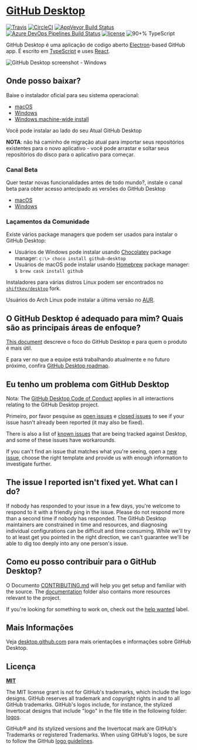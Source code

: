 # [GitHub Desktop](https://desktop.github.com)

[![Travis](https://img.shields.io/travis/desktop/desktop.svg?style=flat-square&label=Travis+CI)](https://travis-ci.org/desktop/desktop)
[![CircleCI](https://img.shields.io/circleci/project/github/desktop/desktop.svg?style=flat-square&label=CircleCI)](https://circleci.com/gh/desktop/desktop)
[![AppVeyor Build Status](https://img.shields.io/appveyor/ci/github-windows/desktop/development.svg?style=flat-square&label=AppVeyor&logo=appveyor)](https://ci.appveyor.com/project/github-windows/desktop/branch/development)
[![Azure DevOps Pipelines Build Status](https://dev.azure.com/github/Desktop/_apis/build/status/Continuous%20Integration)](https://dev.azure.com/github/Desktop/_build/latest?definitionId=3)
[![license](https://img.shields.io/github/license/desktop/desktop.svg?style=flat-square)](https://github.com/desktop/desktop/blob/development/LICENSE)
![90+% TypeScript](https://img.shields.io/github/languages/top/desktop/desktop.svg?style=flat-square&colorB=green)

GitHub Desktop é uma aplicação de codigo aberto [Electron](https://electron.atom.io)-based
GitHub app. É escrito em [TypeScript](http://www.typescriptlang.org) e
uses [React](https://facebook.github.io/react/).

![GitHub Desktop screenshot - Windows](https://cloud.githubusercontent.com/assets/359239/26094502/a1f56d02-3a5d-11e7-8799-23c7ba5e5106.png)

## Onde posso baixar?
Baixe o instalador oficial para seu sistema operacional:

 - [macOS](https://central.github.com/deployments/desktop/desktop/latest/darwin)
 - [Windows](https://central.github.com/deployments/desktop/desktop/latest/win32)
 - [Windows machine-wide install](https://central.github.com/deployments/desktop/desktop/latest/win32?format=msi)

Você pode instalar ao lado do seu Atual GitHub Desktop

**NOTA**: não há caminho de migração atual para importar seus repositórios existentes para o novo aplicativo - você pode arrastar e soltar seus repositórios do disco para o aplicativo para começar.

### Canal Beta

Quer testar novas funcionalidades antes de todo mundo?, instale o canal beta para obter acesso antecipado as versões do GitHub Desktop

 - [macOS](https://central.github.com/deployments/desktop/desktop/latest/darwin?env=beta)
 - [Windows](https://central.github.com/deployments/desktop/desktop/latest/win32?env=beta)

### Laçamentos da Comunidade

Existe vários package managers que podem ser usados para instalar o GitHub Desktop:
 - Usuários de Windows pode instalar usando [Chocolatey](https://chocolatey.org/) package manager:
      `c:\> choco install github-desktop`
 - Usuários de macOS pode instalar usando [Homebrew](https://brew.sh/) package manager:
      `$ brew cask install github`

Instaladores para várias distros Linux podem ser encontrados no
[`shiftkey/desktop`](https://github.com/shiftkey/desktop) fork.

Usuários do Arch Linux pode instalar a última versão no
[AUR](https://aur.archlinux.org/packages/github-desktop-bin/).

## O GitHub Desktop é adequado para mim? Quais são as principais áreas de enfoque?

[This document](https://github.com/desktop/desktop/blob/development/docs/process/what-is-desktop.md) descreve o foco do GitHub Desktop e para quem o produto é mais útil.

E para ver no que a equipe está trabalhando atualmente e no futuro próximo, confira [GitHub Desktop roadmap](https://github.com/desktop/desktop/blob/development/docs/process/roadmap.md).

## Eu tenho um problema com GitHub Desktop

Nota: The [GitHub Desktop Code of Conduct](https://github.com/desktop/desktop/blob/development/CODE_OF_CONDUCT.md) applies in all interactions relating to the GitHub Desktop project.

Primeiro, por favor pesquise as [open issues](https://github.com/desktop/desktop/issues?q=is%3Aopen)
e [closed issues](https://github.com/desktop/desktop/issues?q=is%3Aclosed)
to see if your issue hasn't already been reported (it may also be fixed).

There is also a list of [known issues](https://github.com/desktop/desktop/blob/development/docs/known-issues.md)
that are being tracked against Desktop, and some of these issues have workarounds.

If you can't find an issue that matches what you're seeing, open a [new issue](https://github.com/desktop/desktop/issues/new/choose),
choose the right template and provide us with enough information to investigate
further.

## The issue I reported isn't fixed yet. What can I do?

If nobody has responded to your issue in a few days, you're welcome to respond to it with a friendly ping in the issue. Please do not respond more than a second time if nobody has responded. The GitHub Desktop maintainers are constrained in time and resources, and diagnosing individual configurations can be difficult and time consuming. While we'll try to at least get you pointed in the right direction, we can't guarantee we'll be able to dig too deeply into any one person's issue.

## Como eu posso contribuir para o GitHub Desktop?

O Documento [CONTRIBUTING.md](./.github/CONTRIBUTING.md) will help you get setup and
familiar with the source. The [documentation](docs/) folder also contains more
resources relevant to the project.

If you're looking for something to work on, check out the [help wanted](https://github.com/desktop/desktop/issues?q=is%3Aissue+is%3Aopen+label%3A%22help%20wanted%22) label.

## Mais Informações

Veja [desktop.github.com](https://desktop.github.com) para mais orientações e informações sobre GitHub Desktop.

## Licença

**[MIT](LICENSE)**

The MIT license grant is not for GitHub's trademarks, which include the logo
designs. GitHub reserves all trademark and copyright rights in and to all
GitHub trademarks. GitHub's logos include, for instance, the stylized
Invertocat designs that include "logo" in the file title in the following
folder: [logos](app/static/logos).

GitHub® and its stylized versions and the Invertocat mark are GitHub's
Trademarks or registered Trademarks. When using GitHub's logos, be sure to
follow the GitHub [logo guidelines](https://github.com/logos).
